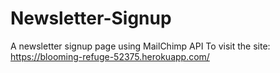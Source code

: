 # Newsletter-Signup
A newsletter signup page using MailChimp API
To visit the site: https://blooming-refuge-52375.herokuapp.com/
